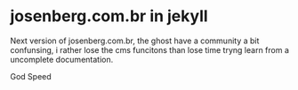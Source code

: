 # josenberg.com.br in jekyll

Next version of josenberg.com.br, the ghost have a community a bit confunsing, 
i rather lose the cms funcitons than lose time tryng learn from a uncomplete documentation.

God Speed
